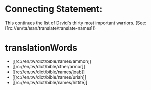 # Connecting Statement:

This continues the list of David's thirty most important warriors. (See: [[rc://en/ta/man/translate/translate-names]])

# translationWords

* [[rc://en/tw/dict/bible/names/ammon]]
* [[rc://en/tw/dict/bible/other/armor]]
* [[rc://en/tw/dict/bible/names/joab]]
* [[rc://en/tw/dict/bible/names/uriah]]
* [[rc://en/tw/dict/bible/names/hittite]]